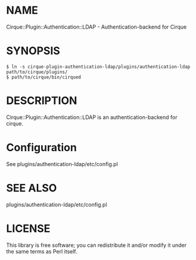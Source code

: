 # NAME

Cirque::Plugin::Authentication::LDAP - Authentication-backend for Cirque

# SYNOPSIS

    $ ln -s cirque-plugin-authentication-ldap/plugins/authentication-ldap path/to/cirque/plugins/
    $ path/to/cirque/bin/cirqued

# DESCRIPTION

Cirque::Plugin::Authentication::LDAP is an authentication-backend for
cirque.

# Configuration

See plugins/authentication-ldap/etc/config.pl

# SEE ALSO

plugins/authentication-ldap/etc/config.pl

# LICENSE

This library is free software; you can redistribute it and/or modify it
under the same terms as Perl itself.


